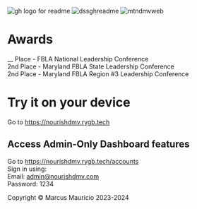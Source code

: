 ![gh logo for readme](https://github.com/Redblock6YT/NourishDMV/assets/37982990/71a690d9-42d5-4a22-9f4a-bb2f73dfb7d8)
![dssghreadme](https://github.com/Redblock6YT/NourishDMV/assets/37982990/0bf9eb45-aebf-4ef5-bc7b-e6e01491029d)
![mtndmvweb](https://github.com/Redblock6YT/NourishDMV/assets/37982990/7119a99e-a84e-41ff-9a42-716244f1ffca)


# Awards
__ Place - FBLA National Leadership Conference<br />
2nd Place - Maryland FBLA State Leadership Conference<br />
2nd Place - Maryland FBLA Region #3 Leadership Conference

# Try it on your device
Go to https://nourishdmv.rygb.tech<br />
## Access Admin-Only Dashboard features
Go to https://nourishdmv.rygb.tech/accounts<br />
Sign in using:<br />
Email: admin@nourishdmv.com<br />
Password: 1234

Copyright © Marcus Mauricio 2023-2024
